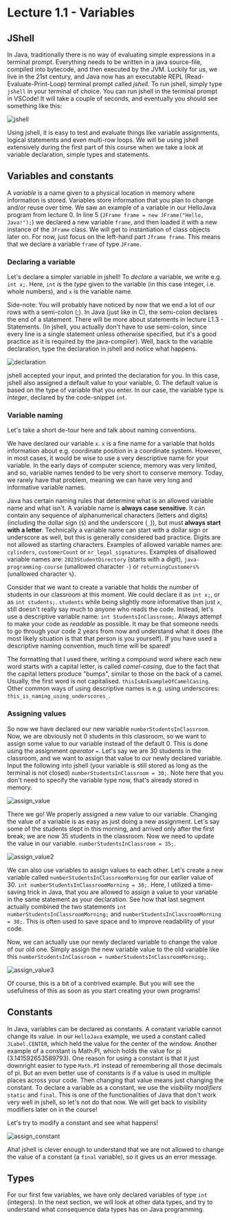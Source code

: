 # Lecture 1.1 - Variables
## JShell
In Java, traditionally there is no way of evaluating simple expressions in a terminal prompt. Everything needs to be written in a java source-file, compiled into bytecode, and then executed by the JVM. Luckily for us, we live in the 21st century, and Java now has an executable REPL (Read-Evaluate-Print-Loop) terminal prompt called <i>jshell</i>. To run jshell, simply type `jshell` in your terminal of choice. You can run jshell in the terminal prompt in VSCode! It will take a couple of seconds, and eventually you should see something like this:

![jshell](/assets/lecture_1/jshell.png)

Using jshell, it is easy to test and evaluate things like variable assignments, logical statements and even multi-row loops. We will be using jshell extensively during the first part of this course when we take a look at variable declaration, simple types and statements.

## Variables and constants
A <i>variable</i> is a name given to a physical location in memory where information is stored. Variables store information that you plan to change and/or reuse over time. We saw an example of a variable in our HelloJava program from lecture 0. In line 5 (`JFrame frame = new JFrame("Hello, Java!");`) we declared a new variable `frame`, and then loaded it with a new instance of the `JFrame` class. We will get to instantiation of class objects later on. For now, just focus on the left-hand part `Jframe frame`. This means that we declare a variable `frame` of type `JFrame`.

### Declaring a variable
Let's declare a simpler variable in jshell! To <i>declare</i> a variable, we write e.g. `int x;`. Here, `int` is the <i>type</i> given to the variable (in this case integer, i.e. whole numbers), and `x` is the variable name. 

Side-note: You will probably have noticed by now that we end a lot of our rows with a semi-colon (;). In Java (just like in C), the semi-colon declares the end of a statement. There will be more about statements in lecture L1.3 - Statements. (In jshell, you actually don't have to use semi-colon, since every line is a single statement unless otherwise specified, but it's a good practice as it is required by the java-compiler). Well, back to the variable declaration, type the declaration in jshell and notice what happens.

![declaration](/assets/lecture_1/declaration.png)

jshell accepted your input, and printed the declaration for you. In this case, jshell also assigned a default value to your variable, 0. The default value is based on the type of variable that you enter. In our case, the variable type is <i>integer</i>, declared by the code-snippet `int`.

### Variable naming
Let's take a short de-tour here and talk about naming conventions. 

We have declared our variable `x`. `x` is a fine name for a variable that holds information about e.g. coordinate position in a coordinate system. However, in most cases, it would be wise to use a very descriptive name for your variable. In the early days of computer science, memory was very limited, and so, variable names tended to be very short to conserve memory. Today, we rarely have that problem, meaning we can have very long and informative variable names. 

Java has certain naming rules that determine what is an allowed variable name and what isn't. A variable name is <b>always case sensitive</b>. It can contain any sequence of alphanumerical characters (letters and digits) (including the dollar sign (`$`) and the underscore (`_`)), but must <b>always start with a letter</b>. Technically a variable name can start with a dollar sign or underscore as well, but this is generally considered bad practice. Digits are not allowed as starting characters. Examples of allowed variable names are: `cylinders`, `customerCount` or `nr_legal_signatures`. Examples of disallowed variable names are: `2023StudentDirectory` (starts with a digit), `java-programming-course` (unallowed character `-`) or `returningCustomers%` (unallowed character `%`).

Consider that we want to create a variable that holds the number of students in our classroom at this moment. We could declare it as `int x;`, or as `int students;`. `students` while being slightly more informative than just `x`, still doesn't really say much to anyone who reads the code. Instead, let's use a descriptive variable name: `int StudentsInClassroom;`. Always attempt to make your code as <i>readable</i> as possible. It may be that someone needs to go through your code 2 years from now and understand what it does (the most likely situation is that that person is you yourself). If you have used a descriptive naming convention, much time will be spared!

The formatting that I used there, writing a compound word where each new word starts with a capital letter, is called <i>camel-casing</i>, due to the fact that the capital letters produce "bumps", similar to those on the back of a camel. Usually, the first word is not capitalised. `thisIsAnExampleOfCamelCasing`. Other common ways of using descriptive names is e.g. using underscores: `this_is_naming_using_underscores_`.

### Assigning values
So now we have declared our new variable `numberStudentsInClassroom`. Now, we are obviously not 0 students in this classroom, so we want to assign some value to our variable instead of the default 0. This is done using the assignment <i>operator</i> `=`. Let's say we are 30 students in the classroom, and we want to assign that value to our newly declared variable. Input the following into jshell (your variable is still stored as long as the terminal is not closed) `numberStudentsInClassroom = 30;`. Note here that you don't need to specify the variable type now, that's already stored in memory.

![assign_value](/assets/lecture_1/assign_value.png)

There we go! We properly assigned a new value to our variable. Changing the value of a variable is as easy as just doing a new assignment. Let's say some of the students slept in this morning, and arrived only after the first break; we are now 35 students in the classroom. Now we need to update the value in our variable. `numberStudentsInClassroom = 35;`.

![assign_value2](/assets/lecture_1/assign_value2.png)

We can also use variables to assign values to each other. Let's create a new variable called `numberStudentsInClassroomMorning` for our earlier value of 30. `int numberStudentsInClassroomMorning = 30;`. Here, I utilized a time-saving trick in Java, that you are allowed to assign a value to your variable in the same statement as your declaration. See how that last segment actually combined the two statements `int numberStudentsInClassroomMorning;` and `numberStudentsInClassroomMorning = 30;`. This is often used to save space and to improve readability of your code.

Now, we can actually use our newly declared variable to change the value of our old one. Simply assign the new variable value to the old variable like this `numberStudentsInClassroom = numberStudentsInClassroomMorning;`.

![assign_value3](/assets/lecture_1/assign_value3.png)

Of course, this is a bit of a contrived example. But you will see the usefulness of this as soon as you start creating your own programs!

## Constants
In Java, variables can be declared as constants. A constant variable cannot change its value. in our `HelloJava` example, we used a constant called `JLabel.CENTER`, which held the value for the center of the window. Another example of a constant is Math.PI, which holds the value for pi (3.141592653589793). One reason for using a constant is that it just downright easier to type `Math.PI` instead of remembering all those decimals of pi. But an even better use of constants is if a value is used in multiple places across your code. Then changing that value means just changing the constant. To declare a variable as a constant, we use the <i>visibility modifiers</i> `static` and `final`. This is one of the functionalities of Java that don't work very well in jshell, so let's not do that now. We will get back to visibility modifiers later on in the course!

Let's try to modify a constant and see what happens!

![assign_constant](/assets/lecture_1/assign_constant.png)

Aha! jshell is clever enough to understand that we are not allowed to change the value of a constant (a `final` variable), so it gives us an error message. 

## Types
For our first few variables, we have only declared variables of type `int` (integers). In the next section, we will look at other data types, and try to understand what consequence data types has on Java programming.



